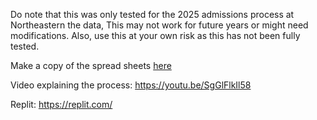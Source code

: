 Do note that this was only tested for the 2025 admissions process at Northeastern the data, This may not work for future years or might need modifications. Also, use this at your own risk as this has not been fully tested.

Make a copy of the spread sheets [here](https://docs.google.com/spreadsheets/d/1SYBWer2SHGeuuLIJNR09KZZU2NR2BaoYicnrriPb0Ms/edit?gid=0#gid=0)

Video explaining the process: https://youtu.be/SgGlFlkIl58

Replit: https://replit.com/

